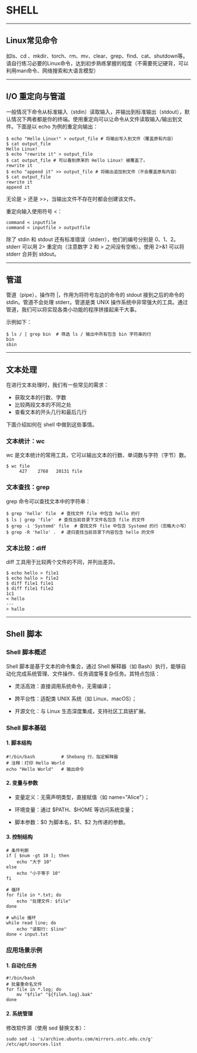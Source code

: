# SHELL 
--- 
## Linux常见命令
如ls、cd 、mkdir、torch、rm、mv、clear、grep、find、cat、shutdown等。
请自行练习必要的Linux命令，达到初步熟练掌握的程度（不需要死记硬背，可以利用man命令、网络搜索和大语言模型）

---

## I/O 重定向与管道
一般情况下命令从标准输入（stdin）读取输入，并输出到标准输出（stdout），默认情况下两者都是你的终端。使用重定向可以让命令从文件读取输入/输出到文件。下面是以 echo 为例的重定向输出：

```shell
$ echo "Hello Linux!" > output_file # 将输出写入到文件（覆盖原有内容）
$ cat output_file
Hello Linux!
$ echo "rewrite it" > output_file
$ cat output_file # 可以看到原来的 Hello Linux! 被覆盖了。
rewrite it
$ echo "append it" >> output_file # 将输出追加到文件（不会覆盖原有内容）
$ cat output_file
rewrite it
append it
```

无论是 > 还是 >>，当输出文件不存在时都会创建该文件。

重定向输入使用符号 <：

```shell
command < inputfile
command < inputfile > outputfile
```
除了 stdin 和 stdout 还有标准错误（stderr），他们的编号分别是 0、1、2。stderr 可以用 2> 重定向（注意数字 2 和 > 之间没有空格）。使用 2>&1 可以将 stderr 合并到 stdout。

---

## 管道
管道（pipe），操作符 |，作用为将符号左边的命令的 stdout 接到之后的命令的 stdin。管道不会处理 stderr。管道是类 UNIX 操作系统中非常强大的工具。通过管道，我们可以将实现各类小功能的程序拼接起来干大事。

示例如下：
```shell
$ ls / | grep bin  # 筛选 ls / 输出中所有包含 bin 字符串的行
bin
sbin
```

---

## 文本处理

在进行文本处理时，我们有一些常见的需求：

- 获取文本的行数、字数
- 比较两段文本的不同之处
- 查看文本的开头几行和最后几行

下面介绍如何在 shell 中做到这些事情。

### 文本统计：wc

wc 是文本统计的常用工具，它可以输出文本的行数、单词数与字符（字节）数。
```shell
$ wc file
     427    2768   20131 file
```

### 文本查找：grep

grep 命令可以查找文本中的字符串：
```shell
$ grep 'hello' file  # 查找文件 file 中包含 hello 的行
$ ls | grep 'file'  # 查找当前目录下文件名包含 file 的文件
$ grep -i 'Systemd' file  # 查找文件 file 中包含 Systemd 的行（忽略大小写）
$ grep -R 'hello' .  # 递归查找当前目录下内容包含 hello 的文件
```

### 文本比较：diff

diff 工具用于比较两个文件的不同，并列出差异。
```shell
$ echo hello > file1
$ echo hallo > file2
$ diff file1 file1
$ diff file1 file2
1c1
< hello
---
> hallo
```

---

## Shell 脚本

### Shell 脚本概述
Shell 脚本是基于文本的命令集合，通过 Shell 解释器（如 Bash）执行，能够自动化完成系统管理、文件操作、任务调度等复杂任务。其特点包括：

- 灵活高效：直接调用系统命令，无需编译；

- 跨平台性：适配类 UNIX 系统（如 Linux、macOS）；

- 开源文化：与 Linux 生态深度集成，支持社区工具链扩展。

### Shell 脚本基础
#### 1. 脚本结构
```shell
#!/bin/bash          # Shebang 行，指定解释器
# 注释：打印 Hello World
echo "Hello World"   # 输出命令
```
#### 2. 变量与参数

- 变量定义：无需声明类型，直接赋值（如 name="Alice"）；

- 环境变量：通过 \$PATH、\$HOME 等访问系统变量；

- 脚本参数：\$0 为脚本名，\$1、\$2 为传递的参数。

#### 3. 控制结构
```shell
# 条件判断
if [ $num -gt 10 ]; then
    echo "大于 10"
else
    echo "小于等于 10"
fi

# 循环
for file in *.txt; do
    echo "处理文件: $file"
done

# while 循环
while read line; do
    echo "读取行: $line"
done < input.txt
```
### 应用场景示例
#### 1. 自动化任务
```shell
#!/bin/bash
# 批量重命名文件
for file in *.log; do
    mv "$file" "${file%.log}.bak"
done
```

#### 2. 系统管理

修改软件源（使用 sed 替换文本）：
```shell
sudo sed -i 's/archive.ubuntu.com/mirrors.ustc.edu.cn/g' /etc/apt/sources.list  
```